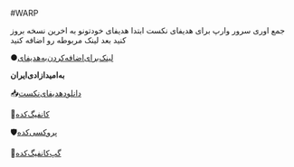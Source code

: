 #WARP

جمع اوری سرور وارپ برای هدیفای نکست 
ابتدا هدیفای خودتونو به اخرین نسخه بروز کنید
بعد لینک مربوطه رو اضافه کنید

●[لینک‌برای‌اضافه‌کردن‌به‌هدیفای](https://raw.githubusercontent.com/proxystore11/War/main/Proxystore11-warp)


**به‌امید‌ازادی‌ایران**  

📥[دانلود‌هدیفای‌نکست](https://github.com/hiddify/hiddify-next/releases)

📣[کانفیگ‌کده](https://t.me/proxystore11)

🛡[پروکسی‌کده](https://t.me/proxystoremt11)

💬[گپ‌کانفیگ‌کده](https://t.me/proxystore11gp)
